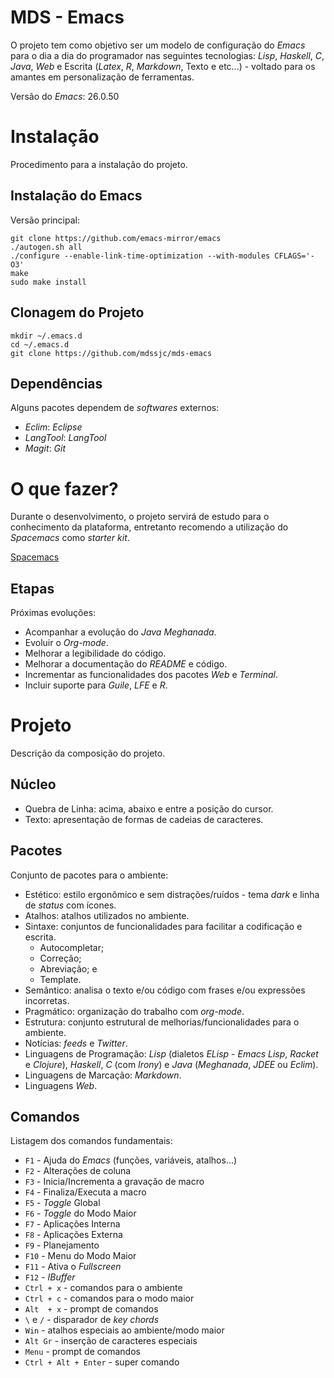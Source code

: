 # MDS - Emacs

O projeto tem como objetivo ser um modelo de configuração do *Emacs* para o dia a dia do programador nas seguintes tecnologias: *Lisp*, *Haskell*, *C*, *Java*, *Web* e Escrita (*Latex*, *R*, *Markdown*, Texto e etc...) - voltado para os amantes em personalização de ferramentas.

Versão do *Emacs*: 26.0.50

# Instalação

Procedimento para a instalação do projeto.

## Instalação do Emacs

Versão principal:

```
git clone https://github.com/emacs-mirror/emacs
./autogen.sh all
./configure --enable-link-time-optimization --with-modules CFLAGS='-O3'
make
sudo make install
```

## Clonagem do Projeto

```
mkdir ~/.emacs.d
cd ~/.emacs.d
git clone https://github.com/mdssjc/mds-emacs
```

## Dependências

Alguns pacotes dependem de *softwares* externos:

* *Eclim*: *Eclipse*
* *LangTool*: *LangTool*
* *Magit*: *Git*

# O que fazer?

Durante o desenvolvimento, o projeto servirá de estudo para o conhecimento da plataforma, entretanto recomendo a utilização do *Spacemacs* como *starter kit*.

[Spacemacs](https://github.com/syl20bnr/spacemacs)

## Etapas

Próximas evoluções:

* Acompanhar a evolução do *Java Meghanada*.
* Evoluir o *Org-mode*.
* Melhorar a legibilidade do código.
* Melhorar a documentação do *README* e código.
* Incrementar as funcionalidades dos pacotes *Web* e *Terminal*.
* Incluir suporte para *Guile*, *LFE* e *R*.

# Projeto

Descrição da composição do projeto.

## Núcleo

* Quebra de Linha: acima, abaixo e entre a posição do cursor.
* Texto: apresentação de formas de cadeias de caracteres.

## Pacotes

Conjunto de pacotes para o ambiente:

* Estético: estilo ergonômico e sem distrações/ruídos - tema *dark* e linha de *status* com ícones.
* Atalhos: atalhos utilizados no ambiente.
* Sintaxe: conjuntos de funcionalidades para facilitar a codificação e escrita.
   * Autocompletar;
   * Correção;
   * Abreviação; e
   * Template.
* Semântico: analisa o texto e/ou código com frases e/ou expressões incorretas.
* Pragmático: organização do trabalho com *org-mode*.
* Estrutura: conjunto estrutural de melhorias/funcionalidades para o ambiente.
* Notícias: *feeds* e *Twitter*.
* Linguagens de Programação: *Lisp* (dialetos *ELisp* - *Emacs Lisp*, *Racket* e *Clojure*), *Haskell*, *C* (com *Irony*) e *Java* (*Meghanada*, *JDEE* ou *Eclim*).
* Linguagens de Marcação: *Markdown*.
* Linguagens *Web*.

## Comandos

Listagem dos comandos fundamentais:

* `F1` - Ajuda do *Emacs* (funções, variáveis, atalhos...)
* `F2` - Alterações de coluna
* `F3` - Inicia/Incrementa a gravação de macro
* `F4` - Finaliza/Executa a macro
* `F5` - *Toggle* Global
* `F6` - *Toggle* do Modo Maior
* `F7` - Aplicações Interna
* `F8` - Aplicações Externa
* `F9` - Planejamento
* `F10` - Menu do Modo Maior
* `F11` - Ativa o *Fullscreen*
* `F12` - *IBuffer*
* `Ctrl + x` - comandos para o ambiente
* `Ctrl + c` - comandos para o modo maior
* `Alt  + x` - prompt de comandos
* `\` e `/`  - disparador de *key chords*
* `Win`    - atalhos especiais ao ambiente/modo maior
* `Alt Gr` - inserção de caracteres especiais
* `Menu`   - prompt de comandos
* `Ctrl + Alt + Enter` - super comando
